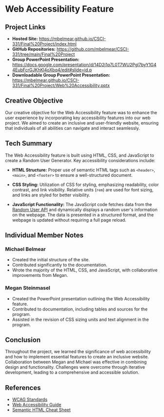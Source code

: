 # Web Accessibility Feature

## Project Links

- **Hosted Site:** https://mbelmear.github.io/CSCI-331/Final%20Project/index.html
- **GitHub Repositories:** https://github.com/mbelmear/CSCI-331/tree/main/Final%20Project
- **Group PowerPoint Presentation:** https://docs.google.com/presentation/d/14D2j1q7L0T7WU2Pgl7byY1G44EubFcrGJKhKl4oXbq4/edit#slide=id.p
- **Downloadable Group PowerPoint Presentation:** https://mbelmear.github.io/CSCI-331/Final%20Project/Web%20Accessibility.pptx

## Creative Objective

Our creative objective for the Web Accessibility feature was to enhance the user experience by incorporating key accessibility features into our web project. We aimed to create an inclusive and user-friendly website, ensuring that individuals of all abilities can navigate and interact seamlessly.

## Tech Summary

The Web Accessibility feature is built using HTML, CSS, and JavaScript to create a Random User Generator. Key accessibility considerations include:

- **HTML Structure:** Proper use of semantic HTML tags such as `<header>`, `<main>`, and `<footer>` to ensure a well-structured document.
  
- **CSS Styling:** Utilization of CSS for styling, emphasizing readability, color contrast, and link visibility. Relative units (`rem`) are used for font sizing, and links are styled for better visibility.

- **JavaScript Functionality:** The JavaScript code fetches data from the [Random User API](https://randomuser.me) and dynamically displays a random user's information on the webpage. The data is presented in a structured format, and the webpage is updated without requiring a full page reload.

## Individual Member Notes

### Michael Belmear
- Created the initial structure of the site.
- Contributed significantly to the documentation.
- Wrote the majority of the HTML, CSS, and JavaScript, with collaborative improvements from Megan.

### Megan Steinmasel
- Created the PowerPoint presentation outlining the Web Accessibility feature.
- Contributed to documentation, including tables and sources for the program.
- Assisted in the revision of CSS sizing units and text alignment in the program.

## Conclusion

Throughout the project, we learned the significance of web accessibility and how to implement essential features to create an inclusive website. Collaboration between Megan and Michael was effective in combining design and functionality. Challenges were overcome through iterative development, leading to a comprehensive and accessible solution.

## References

- [WCAG Standards](https://www.w3.org/WAI/standards-guidelines/wcag/)
- [Web Accessibility Guide](https://blog.hubspot.com/website/web-accessibility)
- [Semantic HTML Cheat Sheet](https://medium.com/@ericapantojacs/semantic-html-cheat-sheet-9194768368bb)
